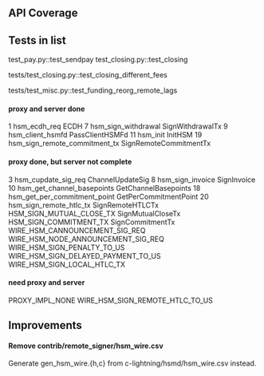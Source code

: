 
API Coverage
----------------------------------------------------------------

## Tests in list

test_pay.py::test_sendpay
test_closing.py::test_closing

tests/test_closing.py::test_closing_different_fees

tests/test_misc.py::test_funding_reorg_remote_lags

#### proxy and server done

1   hsm_ecdh_req						ECDH
7   hsm_sign_withdrawal					SignWithdrawalTx
9   hsm_client_hsmfd					PassClientHSMFd
11  hsm_init							InitHSM
19  hsm_sign_remote_commitment_tx		SignRemoteCommitmentTx

#### proxy done, but server not complete

3   hsm_cupdate_sig_req					ChannelUpdateSig
8   hsm_sign_invoice					SignInvoice
10  hsm_get_channel_basepoints			GetChannelBasepoints
18  hsm_get_per_commitment_point		GetPerCommitmentPoint
20  hsm_sign_remote_htlc_tx				SignRemoteHTLCTx
    HSM_SIGN_MUTUAL_CLOSE_TX			SignMutualCloseTx
    HSM_SIGN_COMMITMENT_TX				SignCommitmentTx
    WIRE_HSM_CANNOUNCEMENT_SIG_REQ
    WIRE_HSM_NODE_ANNOUNCEMENT_SIG_REQ
    WIRE_HSM_SIGN_PENALTY_TO_US
    WIRE_HSM_SIGN_DELAYED_PAYMENT_TO_US
    WIRE_HSM_SIGN_LOCAL_HTLC_TX

#### need proxy and server

PROXY_IMPL_NONE WIRE_HSM_SIGN_REMOTE_HTLC_TO_US


Improvements
----------------------------------------------------------------

#### Remove contrib/remote_signer/hsm_wire.csv

Generate gen_hsm_wire.{h,c} from c-lightning/hsmd/hsm_wire.csv instead.
  
